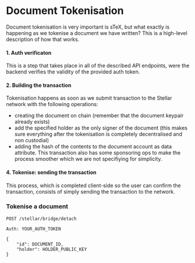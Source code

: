 # Document Tokenisation
Document tokenisation is very important is sTeX, but what exactly is happening as we tokenise a document we have written? This is a high-level description of how that works.

#### 1. Auth verificaton
This is a step that takes place in all of the described API endpoints, were the backend verifies the validity of the provided auth token.

#### 2. Building the transaction
Tokenisation happens as soon as we submit transaction to the Stellar network with the following operations:
- creating the document on chain (remember that the document keypair already exists)
- add the specified holder as the only signer of the document (this makes sure everything after the tokenisation is completely decentralised and non custodial)
- adding the hash of the contents to the document account as data attribute.
This transaction also has some sponsoring ops to make the process smoother which we are not specifiying for simplicity.

#### 4. Tokenise: sending the transaction
This process, which is completed client-side so the user can confirm the transaction, consists of simply sending the transaction to the network.

### Tokenise a document
```
POST /stellar/bridge/detach

Auth: YOUR_AUTH_TOKEN

{
    "id": DOCUMENT_ID,
    "holder": HOLDER_PUBLIC_KEY
}
```
